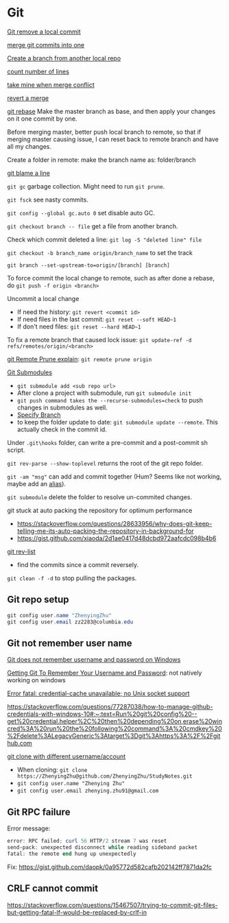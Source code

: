 # Git

[Git remove a local commit](http://stackoverflow.com/questions/5097456/throw-away-local-commits-in-git)

[merge git commits into one](http://gitready.com/advanced/2009/02/10/squashing-commits-with-rebase.html)

[Create a branch from another local repo](http://stackoverflow.com/questions/10603671/git-how-to-add-a-local-repo-and-treat-it-as-a-remote-one)

[count number of lines](http://stackoverflow.com/questions/26881441/can-you-get-the-number-of-lines-of-code-from-a-github-repository)

[take mine when merge conflict](https://stackoverflow.com/questions/914939/simple-tool-to-accept-theirs-or-accept-mine-on-a-whole-file-using-git)

[revert a merge](https://stackoverflow.com/questions/7099833/how-to-revert-a-merge-commit-thats-already-pushed-to-remote-branch)

[git rebase](https://git-scm.com/book/en/v2/Git-Branching-Rebasing)
Make the master branch as base, and then apply your changes on it one commit by one.

Before merging master, better push local branch to remote, so that if merging master causing issue, I can reset back to remote branch and have all my changes.

Create a folder in remote: make the branch name as: folder/branch

[git blame a line](https://stackoverflow.com/questions/13692072/git-blame-committed-line)

`git gc` garbage collection. Might need to run `git prune`.

`git fsck` see nasty commits.

`git config --global gc.auto 0` set disable auto GC.

`git checkout branch -- file` get a file from another branch.

Check which commit deleted a line: `git log -S "deleted line" file`

`git checkout -b branch_name origin/branch_name` to set the track

`git branch --set-upstream-to=origin/[branch] [branch]`

To force commit the local change to remote, such as after done a rebase, do `git push -f origin <branch>`

Uncommit a local change

- If need the history: `git revert <commit id>`
- If need files in the last commit: `git reset --soft HEAD~1`
- If don't need files: `git reset --hard HEAD~1`

To fix a remote branch that caused lock issue: `git update-ref -d refs/remotes/origin/<branch>`

[git Remote Prune explain](https://betterprogramming.pub/git-cleanup-git-remote-prune-explained-679fadc53ba7): `git remote prune origin`

[Git Submodules](https://git-scm.com/book/en/v2/Git-Tools-Submodules)

- `git submodule add <sub repo url>`
- After clone a project with submodule, run `git submodule init`
- `git push command takes the --recurse-submodules=check` to push changes in submodules as well.
- [Specify Branch](https://stackoverflow.com/questions/1777854/how-can-i-specify-a-branch-tag-when-adding-a-git-submodule#:~:text=git%20submodule%20add%20-b%20is%20not%20some%20magically,commit%20of%20a%20specified%20branch%20before%20populating%20it.)
- to keep the folder update to date: `git submodule update --remote`. This actually check in the commit id.

Under `.git\hooks` folder, can write a pre-commit and a post-commit sh script.

`git rev-parse --show-toplevel` returns the root of the git repo folder.

`git -am "msg"` can add and commit together (Hum? Seems like not working, maybe add an [alias](https://stackoverflow.com/questions/2419249/how-can-i-stage-and-commit-all-files-including-newly-added-files-using-a-singl)).

`git submodule` delete the folder to resolve un-commited changes.

git stuck at auto packing the repository for optimum performance

- <https://stackoverflow.com/questions/28633956/why-does-git-keep-telling-me-its-auto-packing-the-repository-in-background-for>
- <https://gist.github.com/xiaoda/2d1ae0417d48dcbd972aafcdc098b4b6>

[git rev-list](https://git-scm.com/docs/git-rev-list)

- find the commits since a commit reversely.

`git clean -f -d` to stop pulling the packages.

## Git repo setup

```powershell
git config user.name "ZhenyingZhu"
git config user.email zz2283@columbia.edu
```

## Git not remember user name

[Git does not remember username and password on Windows](https://snede.net/git-does-not-remember-username-password/#:~:text=Git%20does%20not%20remember%20username%20and%20password%20on,%E2%80%9Crun%20command%E2%80%9D%20and%20open%20the%20key%20manager%20)

[Getting Git To Remember Your Username and Password](https://xp-dev.com/docs/user-guide/repositories/remember-username-password.html#:~:text=To%20get%20your%20Git%20client%20to%20remember%20your,you%20can%20do%20so%20by%20specifying%20a%20--timeout%3D%3A): not natively working on windows

[Error fatal: credential-cache unavailable; no Unix socket support](https://stackoverflow.com/questions/67951554/error-fatal-credential-cache-unavailable-no-unix-socket-support)

<https://stackoverflow.com/questions/77287038/how-to-manage-github-credentials-with-windows-10#:~:text=Run%20git%20config%20--get%20credential.helper%2C%20then%20depending%20on,erase%20wincred%3A%20run%20the%20following%20command%3A%20cmdkey%20%2Fdelete%3ALegacyGeneric%3Atarget%3Dgit%3Ahttps%3A%2F%2Fgithub.com>

[git clone with different username/account](https://stackoverflow.com/questions/39644366/git-clone-with-different-username-account)

- When cloning: `git clone https://ZhenyingZhu@github.com/ZhenyingZhu/StudyNotes.git`
- `git config user.name "Zhenying Zhu"`
- `git config user.email zhenying.zhu91@gmail.com`

## Git RPC failure

Error message:

```powershell
error: RPC failed; curl 56 HTTP/2 stream 7 was reset
send-pack: unexpected disconnect while reading sideband packet
fatal: the remote end hung up unexpectedly
```

Fix: <https://gist.github.com/daopk/0a95772d582cafb202142ff7871da2fc>

## CRLF cannot commit

<https://stackoverflow.com/questions/15467507/trying-to-commit-git-files-but-getting-fatal-lf-would-be-replaced-by-crlf-in>
